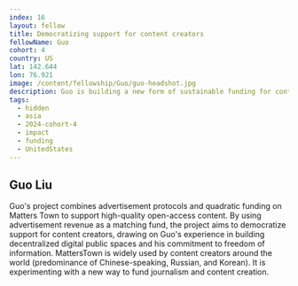 ```yaml
---
index: 16
layout: fellow
title: Democratizing support for content creators
fellowName: Guo
cohort: 4
country: US
lat: 142.644
lon: 76.921
image: /content/fellowship/Guo/guo-headshot.jpg
description: Guo is building a new form of sustainable funding for content creators, using a Harberger tax (plural ownership) mechanism.
tags:
  - hidden
  - asia
  - 2024-cohort-4
  - impact
  - funding
  - UnitedStates
---
```


## Guo Liu

Guo's project combines advertisement protocols and quadratic funding on Matters Town to support high-quality open-access content. By using advertisement revenue as a matching fund, the project aims to democratize support for content creators, drawing on Guo's experience in building decentralized digital public spaces and his commitment to freedom of information. MattersTown is widely used by content creators around the world (predominance of Chinese-speaking, Russian, and Korean). It is experimenting with a new way to fund journalism and content creation.
